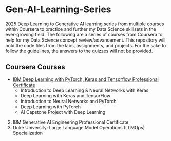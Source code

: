 # Gen-AI-Learning-Series
2025 Deep Learning to Generative AI learning series from multiple courses within Coursera to practice and further my Data Science skillsets in the ever-growing field. The following are a series of courses from Coursera to help for my Data Science concept review/advancement. This repository will hold the code files from the labs, assignments, and projects. For the sake to follow the guidelines, the answers to the quizzes will not be provided. 

## Coursera Courses 
- [IBM Deep Learning with PyTorch, Keras and Tensorflow Professional Certificate](https://github.com/heejoon123/Gen-AI-Learning-Series/tree/main/IBM%20Deep%20Learning%20Professional%20Certificate)
  - Introduction to Deep Learning & Neural Networks with Keras
  - Deep Learning with Keras and TensorFlow
  - Introduction to Neural Networks and PyTorch
  - Deep Learning with PyTorch
  - AI Capstone Project with Deep Learning 
2. IBM Generative AI Engineering Professional Certificate
4. Duke University: Large Language Model Operations (LLMOps) Specialization

